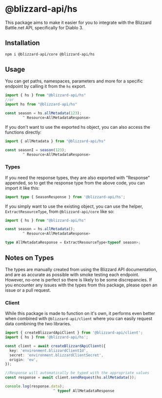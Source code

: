 # @blizzard-api/hs

This package aims to make it easier for you to integrate with the Blizzard Battle.net API, specifically for Diablo 3.

## Installation

```sh
npm i @blizzard-api/core @blizzard-api/hs
```

## Usage

You can get paths, namespaces, parameters and more for a specific endpoint by calling it from the `hs` export.

```ts
import { hs } from "@blizzard-api/hs"
//or
import hs from "@blizzard-api/hs"

const season = hs.allMetadata(123);
        ^ Resource<AllMetadataResponse>
```

If you don't want to use the exported hs object, you can also access the functions directly:

```ts
import { allMetadata } from "@blizzard-api/hs"

const seasonI = season(123);
        ^ Resource<AllMetadataResponse>
```

### Types

If you need the response types, they are also exported with "Response" appended, so to get the response type from the above code, you can import it like this:

```ts
import type { SeasonResponse } from '@blizzard-api/hs';
```

If you simply want to use the existing object, you can use the helper, `ExtractResourceType`, from `@blizzard-api/core` like so:

```ts
import { hs } from "@blizzard-api/hs"

const season = hs.allMetadata();
        ^ Resource<AllMetadataResponse>

type AllMetadataResponse = ExtractResourceType<typeof season>;
```

## Notes on Types

The types are manually created from using the Blizzard API documentation, and are as accurate as possible with smoke testing each endpoint. However, no-one is perfect so there is likely to be some discrepancies. If you encounter any issues with the types from this package, please open an issue or a pull request.

### Client

While this package is made to function on it's own, it performs even better when combined with `@blizzard-api/client` where you can easily request data combining the two libraries.

```ts
import { createBlizzardApiClient } from '@blizzard-api/client';
import { hs } from '@blizzard-api/hs';

const client = await createBlizzardApiClient({
  key: 'environment.blizzardClientId',
  secret: 'environment.blizzardClientSecret',
  origin: 'eu',
});

//Response will automatically be typed with the appropriate values
const response = await client.sendRequest(hs.allMetadata());

console.log(response.data);
                      ^ typeof AllMetadataResponse
```
